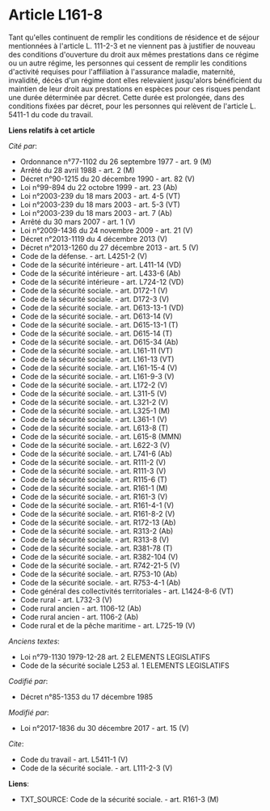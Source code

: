 # Article L161-8

Tant qu'elles continuent de remplir les conditions de résidence et de séjour mentionnées à l'article L. 111-2-3 et ne
viennent pas à justifier de nouveau des conditions d'ouverture du droit aux mêmes prestations dans ce régime ou un autre
régime, les personnes qui cessent de remplir les conditions d'activité requises pour l'affiliation à l'assurance maladie,
maternité, invalidité, décès d'un régime dont elles relevaient jusqu'alors bénéficient du maintien de leur droit aux
prestations en espèces pour ces risques pendant une durée déterminée par décret. Cette durée est prolongée, dans des
conditions fixées par décret, pour les personnes qui relèvent de l'article L. 5411-1 du code du travail.

**Liens relatifs à cet article**

_Cité par_:

  - Ordonnance n°77-1102 du 26 septembre 1977 - art. 9 (M)
  - Arrêté du 28 avril 1988 - art. 2 (M)
  - Décret n°90-1215 du 20 décembre 1990 - art. 82 (V)
  - Loi n°99-894 du 22 octobre 1999 - art. 23 (Ab)
  - Loi n°2003-239 du 18 mars 2003 - art. 4-5 (VT)
  - Loi n°2003-239 du 18 mars 2003 - art. 5-3 (VT)
  - Loi n°2003-239 du 18 mars 2003 - art. 7 (Ab)
  - Arrêté du 30 mars 2007 - art. 1 (V)
  - Loi n°2009-1436 du 24 novembre 2009 - art. 21 (V)
  - Décret n°2013-1119 du 4 décembre 2013 (V)
  - Décret n°2013-1260 du 27 décembre 2013 - art. 5 (V)
  - Code de la défense. - art. L4251-2 (V)
  - Code de la sécurité intérieure - art. L411-14 (VD)
  - Code de la sécurité intérieure - art. L433-6 (Ab)
  - Code de la sécurité intérieure - art. L724-12 (VD)
  - Code de la sécurité sociale. - art. D172-1 (V)
  - Code de la sécurité sociale. - art. D172-3 (V)
  - Code de la sécurité sociale. - art. D613-13-1 (VD)
  - Code de la sécurité sociale. - art. D613-14 (V)
  - Code de la sécurité sociale. - art. D615-13-1 (T)
  - Code de la sécurité sociale. - art. D615-14 (T)
  - Code de la sécurité sociale. - art. D615-34 (Ab)
  - Code de la sécurité sociale. - art. L161-11 (VT)
  - Code de la sécurité sociale. - art. L161-13 (VT)
  - Code de la sécurité sociale. - art. L161-15-4 (V)
  - Code de la sécurité sociale. - art. L161-9-3 (V)
  - Code de la sécurité sociale. - art. L172-2 (V)
  - Code de la sécurité sociale. - art. L311-5 (V)
  - Code de la sécurité sociale. - art. L321-2 (V)
  - Code de la sécurité sociale. - art. L325-1 (M)
  - Code de la sécurité sociale. - art. L361-1 (V)
  - Code de la sécurité sociale. - art. L613-8 (T)
  - Code de la sécurité sociale. - art. L615-8 (MMN)
  - Code de la sécurité sociale. - art. L622-3 (V)
  - Code de la sécurité sociale. - art. L741-6 (Ab)
  - Code de la sécurité sociale. - art. R111-2 (V)
  - Code de la sécurité sociale. - art. R111-3 (V)
  - Code de la sécurité sociale. - art. R115-6 (T)
  - Code de la sécurité sociale. - art. R161-1 (M)
  - Code de la sécurité sociale. - art. R161-3 (V)
  - Code de la sécurité sociale. - art. R161-4-1 (V)
  - Code de la sécurité sociale. - art. R161-8-2 (V)
  - Code de la sécurité sociale. - art. R172-13 (Ab)
  - Code de la sécurité sociale. - art. R313-2 (Ab)
  - Code de la sécurité sociale. - art. R313-8 (V)
  - Code de la sécurité sociale. - art. R381-78 (T)
  - Code de la sécurité sociale. - art. R382-104 (V)
  - Code de la sécurité sociale. - art. R742-21-5 (V)
  - Code de la sécurité sociale. - art. R753-10 (Ab)
  - Code de la sécurité sociale. - art. R753-4-1 (Ab)
  - Code général des collectivités territoriales - art. L1424-8-6 (VT)
  - Code rural - art. L732-3 (V)
  - Code rural ancien - art. 1106-12 (Ab)
  - Code rural ancien - art. 1106-2 (Ab)
  - Code rural et de la pêche maritime - art. L725-19 (V)

_Anciens textes_:

  - Loi n°79-1130 1979-12-28 art. 2 ELEMENTS LEGISLATIFS
  - Code de la sécurité sociale L253 al. 1 ELEMENTS LEGISLATIFS

_Codifié par_:

  - Décret n°85-1353 du 17 décembre 1985

_Modifié par_:

  - Loi n°2017-1836 du 30 décembre 2017 - art. 15 (V)

_Cite_:

  - Code du travail - art. L5411-1 (V)
  - Code de la sécurité sociale. - art. L111-2-3 (V)

**Liens**:

  - TXT_SOURCE: Code de la sécurité sociale. - art. R161-3 (M)
